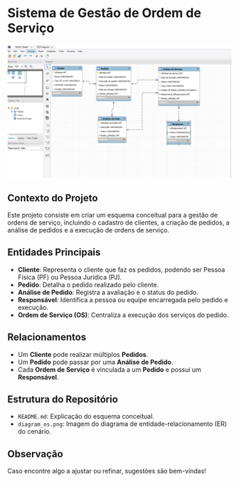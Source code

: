# Sistema de Gestão de Ordem de Serviço

![Diagrama de Entidade-Relacionamento](diagram1os.png)

## Contexto do Projeto
Este projeto consiste em criar um esquema conceitual para a gestão de ordens de serviço, incluindo o cadastro de clientes, a criação de pedidos, a análise de pedidos e a execução de ordens de serviço.

## Entidades Principais
- **Cliente**: Representa o cliente que faz os pedidos, podendo ser Pessoa Física (PF) ou Pessoa Jurídica (PJ).
- **Pedido**: Detalha o pedido realizado pelo cliente.
- **Análise de Pedido**: Registra a avaliação e o status do pedido.
- **Responsável**: Identifica a pessoa ou equipe encarregada pelo pedido e execução.
- **Ordem de Serviço (OS)**: Centraliza a execução dos serviços do pedido.

## Relacionamentos
- Um **Cliente** pode realizar múltiplos **Pedidos**.
- Um **Pedido** pode passar por uma **Análise de Pedido**.
- Cada **Ordem de Serviço** é vinculada a um **Pedido** e possui um **Responsável**.

## Estrutura do Repositório
- `README.md`: Explicação do esquema conceitual.
- `diagram_os.png`: Imagem do diagrama de entidade-relacionamento (ER) do cenário.

## Observação
Caso encontre algo a ajustar ou refinar, sugestões são bem-vindas!
